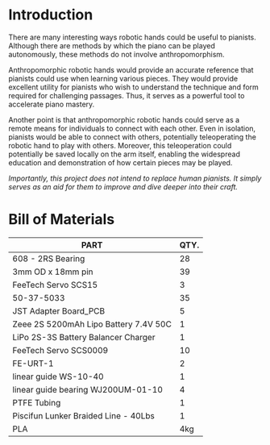 # Introduction
There are many interesting ways robotic hands could be useful to pianists. Although there are methods by which the piano can be played autonomously, these methods do not involve anthropomorphism.

Anthropomorphic robotic hands would provide an accurate reference that pianists
could use when learning various pieces. They would provide excellent utility for pianists
who wish to understand the technique and form required for challenging passages. Thus,
it serves as a powerful tool to accelerate piano mastery.

Another point is that anthropomorphic robotic hands could serve as a remote means for individuals to connect with each other. Even in isolation, pianists would be able to connect with others, potentially teleoperating the robotic hand to play with others. Moreover, this teleoperation could potentially be saved locally on the arm itself, enabling the widespread education and demonstration of how certain pieces may be played.

*Importantly, this project does not intend to replace human pianists. It simply serves as an aid for them to improve and dive deeper into their craft.*

# Bill of Materials
| PART	| QTY. |
| --------- | --- |
| 608 - 2RS Bearing| 28|
|3mm OD x 18mm pin|39|
|FeeTech Servo SCS15|3|
|50-37-5033|35|
|JST Adapter Board_PCB|5|
|Zeee 2S 5200mAh Lipo Battery 7.4V 50C	|1|
|LiPo 2S-3S Battery Balancer Charger|	1|
|FeeTech Servo SCS0009|	10|
|FE-URT-1|2|
|linear guide WS-10-40	|1|
|linear guide bearing WJ200UM-01-10	|4|
|PTFE Tubing	|1|
|Piscifun Lunker Braided Line - 40Lbs	|1|
|PLA	|4kg|
